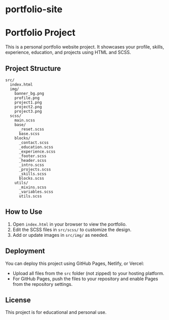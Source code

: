 # portfolio-site
# Portfolio Project

This is a personal portfolio website project. It showcases your profile, skills, experience, education, and projects using HTML and SCSS.

## Project Structure

```
src/
  index.html
  img/
    banner_bg.png
    profile.png
    project1.png
    project2.png
    project3.png
  scss/
    main.scss
    base/
      _reset.scss
      base.scss
    blocks/
      _contact.scss
      _education.scss
      _experience.scss
      _footer.scss
      _header.scss
      _intro.scss
      _projects.scss
      _skills.scss
      blocks.scss
    utils/
      _mixins.scss
      _variables.scss
      utils.scss
```

## How to Use

1. Open `index.html` in your browser to view the portfolio.
2. Edit the SCSS files in `src/scss/` to customize the design.
3. Add or update images in `src/img/` as needed.

## Deployment

You can deploy this project using GitHub Pages, Netlify, or Vercel:
- Upload all files from the `src` folder (not zipped) to your hosting platform.
- For GitHub Pages, push the files to your repository and enable Pages from the repository settings.

## License

This project is for educational and personal use.
